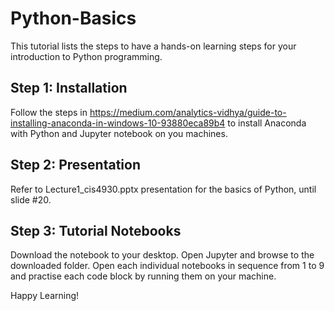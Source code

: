 # Python-Basics
This tutorial lists the steps to have a hands-on learning steps for your introduction to Python programming.

## Step 1: Installation
Follow the steps in https://medium.com/analytics-vidhya/guide-to-installing-anaconda-in-windows-10-93880eca89b4 to install Anaconda with Python and Jupyter notebook on you machines.

## Step 2: Presentation
Refer to Lecture1_cis4930.pptx presentation for the basics of Python, until slide #20.

## Step 3: Tutorial Notebooks
Download the notebook to your desktop. Open Jupyter and browse to the downloaded folder.
Open each individual notebooks in sequence from 1 to 9 and practise each code block by running them on your machine.

Happy Learning!
